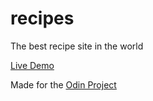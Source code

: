 # recipes
The best recipe site in the world

[Live Demo](https://nickpinecone.github.io/odin-recipes/)

Made for the [Odin Project](https://www.theodinproject.com)
